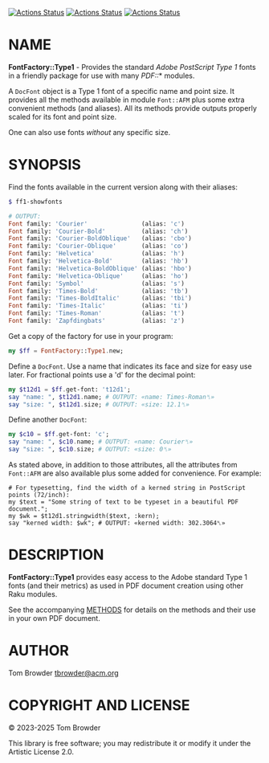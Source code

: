 [![Actions Status](https://github.com/tbrowder/FontFactory-Type1/actions/workflows/linux.yml/badge.svg)](https://github.com/tbrowder/FontFactory-Type1/actions) [![Actions Status](https://github.com/tbrowder/FontFactory-Type1/actions/workflows/macos.yml/badge.svg)](https://github.com/tbrowder/FontFactory-Type1/actions) [![Actions Status](https://github.com/tbrowder/FontFactory-Type1/actions/workflows/windows.yml/badge.svg)](https://github.com/tbrowder/FontFactory-Type1/actions)

NAME
====

**FontFactory::Type1** - Provides the standard *Adobe PostScript Type 1* fonts in a friendly package for use with many *PDF::** modules.

A `DocFont` object is a Type 1 font of a specific name and point size. It provides all the methods available in module `Font::AFM` plus some extra convenient methods (and aliases). All its methods provide outputs properly scaled for its font and point size.

One can also use fonts *without* any specific size.

SYNOPSIS
========

Find the fonts available in the current version along with their aliases:

```raku
$ ff1-showfonts

# OUTPUT:
Font family: 'Courier'               (alias: 'c')
Font family: 'Courier-Bold'          (alias: 'ch')
Font family: 'Courier-BoldOblique'   (alias: 'cbo')
Font family: 'Courier-Oblique'       (alias: 'co')
Font family: 'Helvetica'             (alias: 'h')
Font family: 'Helvetica-Bold'        (alias: 'hb')
Font family: 'Helvetica-BoldOblique' (alias: 'hbo')
Font family: 'Helvetica-Oblique'     (alias: 'ho')
Font family: 'Symbol'                (alias: 's')
Font family: 'Times-Bold'            (alias: 'tb')
Font family: 'Times-BoldItalic'      (alias: 'tbi')
Font family: 'Times-Italic'          (alias: 'ti')
Font family: 'Times-Roman'           (alias: 't')
Font family: 'Zapfdingbats'          (alias: 'z')
```

Get a copy of the factory for use in your program:

```raku
my $ff = FontFactory::Type1.new;
```

Define a `DocFont`. Use a name that indicates its face and size for easy use later. For fractional points use a 'd' for the decimal point:

```raku
my $t12d1 = $ff.get-font: 't12d1';
say "name: ", $t12d1.name; # OUTPUT: «name: Times-Roman␤»
say "size: ", $t12d1.size; # OUTPUT: «size: 12.1␤»
```

Define another `DocFont`:

```raku
my $c10 = $ff.get-font: 'c';
say "name: ", $c10.name; # OUTPUT: «name: Courier␤»
say "size: ", $c10.size; # OUTPUT: «size: 0␤»
```

As stated above, in addition to those attributes, all the attributes from `Font::AFM` are also available plus some added for convenience. For example:

    # For typesetting, find the width of a kerned string in PostScript points (72/inch):
    my $text = "Some string of text to be typeset in a beautiful PDF document.";
    my $wk = $t12d1.stringwidth($text, :kern);
    say "kerned width: $wk"; # OUTPUT: «kerned width: 302.3064␤»

DESCRIPTION
===========

**FontFactory::Type1** provides easy access to the Adobe standard Type 1 fonts (and their metrics) as used in PDF document creation using other Raku modules.

See the accompanying [METHODS](METHODS.md) for details on the methods and their use in your own PDF document.

AUTHOR
======

Tom Browder <tbrowder@acm.org>

COPYRIGHT AND LICENSE
=====================

© 2023-2025 Tom Browder

This library is free software; you may redistribute it or modify it under the Artistic License 2.0.

